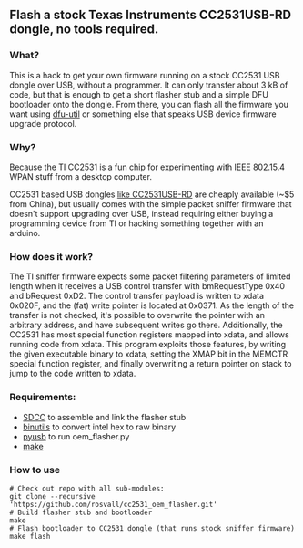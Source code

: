 ## Flash a stock Texas Instruments CC2531USB-RD dongle, no tools required.

### What?
This is a hack to get your own firmware running on a stock CC2531 USB dongle over USB, without a programmer.
It can only transfer about 3 kB of code, but that is enough to get a short flasher stub and a simple DFU bootloader onto the dongle. From there, you can flash all the firmware you want using [dfu-util](https://sourceforge.net/projects/dfu-util/) or something else that speaks USB device firmware upgrade protocol.

### Why?
Because the TI CC2531 is a fun chip for experimenting with IEEE 802.15.4 WPAN stuff from a desktop computer.

CC2531 based USB dongles [like CC2531USB-RD](https://www.ti.com/tool/CC2531USB-RD) are cheaply available (~$5 from China), but usually comes with the simple packet sniffer firmware that doesn't support upgrading over USB, instead requiring either buying a programming device from TI or hacking something together with an arduino.

### How does it work?
The TI sniffer firmware expects some packet filtering parameters of limited length when it receives a USB control transfer with bmRequestType 0x40 and bRequest 0xD2.
The control transfer payload is written to xdata 0x020F, and the (fat) write pointer is located at 0x0371. As the length of the transfer is not checked, it's possible to overwrite the pointer with an arbitrary address, and have subsequent writes go there.
Additionally, the CC2531 has most special function registers mapped into xdata, and allows running code from xdata. This program exploits those features, by writing the given executable binary to xdata, setting the XMAP bit in the MEMCTR special function register, and finally overwriting a return pointer on stack to
jump to the code written to xdata.

### Requirements:
- [SDCC](https://sourceforge.net/projects/sdcc/) to assemble and link the flasher stub
- [binutils](https://www.gnu.org/software/binutils/) to convert intel hex to raw binary
- [pyusb](https://github.com/pyusb/pyusb) to run oem_flasher.py
- [make](https://www.gnu.org/software/make/)

### How to use
```
# Check out repo with all sub-modules:
git clone --recursive 'https://github.com/rosvall/cc2531_oem_flasher.git' 
# Build flasher stub and bootloader
make
# Flash bootloader to CC2531 dongle (that runs stock sniffer firmware)
make flash
```
